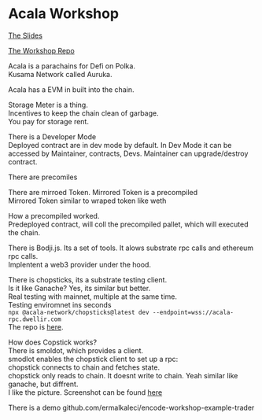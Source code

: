 # Acala Workshop 

[The Slides](https://docs.google.com/presentation/d/1EWPsl_Agzum3H1ct38pf36NM822Knph5DZ764PS-0n8/edit#slide=id.g22cc3e900dc_0_24)

[The Workshop Repo](https://www.github.com/ermalkaleci/encode-workshop-example-trader)

Acala is a parachains for Defi on Polka.  
Kusama Network called Auruka.  

Acala has a EVM in built into the chain.  

Storage Meter is a thing.  
Incentives to keep the chain clean of garbage.  
You pay for storage rent.  

There is a Developer Mode  
Deployed contract are in dev mode by default. 
In Dev Mode it can be accessed by Maintainer, contracts, Devs.
Maintainer can upgrade/destroy contract.

There are precomiles  

There are mirroed Token. Mirrored Token is a precompiled  
Mirrored Token similar to wraped token like weth  

How a precompiled worked.  
Predeployed contract, will coll the precompiled pallet, which will executed the chain.  

There is Bodji.js. Its a set of tools. It alows substrate rpc calls and ethereum rpc calls.  
Implentent a web3 provider under the hood.  

There is chopsticks, its a substrate testing client.  
Is it like Ganache? Yes, its similar but better.   
Real testing with mainnet, multiple at the same time.  
Testing enviromnet ins seconds  
`npx @acala-network/chopsticks@latest dev --endpoint=wss://acala-rpc.dwellir.com`  
The repo is [here](https://github.com/AcalaNetwork/chopsticks/tree/master/configs).  

How does Copstick works?  
There is smoldot, which provides a client.  
smodlot enables the chopstick client to set up a rpc:  
chopstick connects to chain and fetches state.  
chopstick only reads to chain. It doesnt write to chain.
Yeah similar like ganache, but diffrent.  
I like the picture. Screenshot can be found [here](https://ibb.co/jvBxQHp)  

There is a demo
github.com/ermalkaleci/encode-workshop-example-trader
